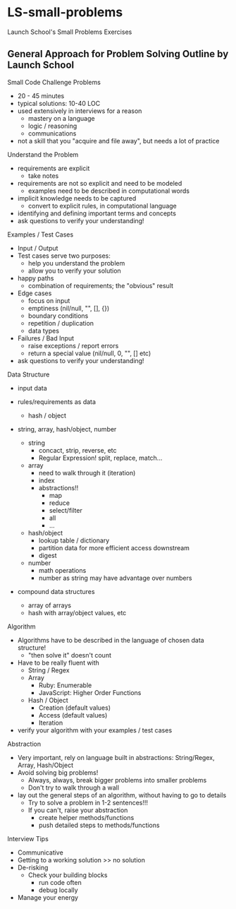 # LS-small-problems

Launch School's Small Problems Exercises

## General Approach for Problem Solving Outline by Launch School

Small Code Challenge Problems

* 20 - 45 minutes
* typical solutions: 10-40 LOC
* used extensively in interviews for a reason
  * mastery on a language
  * logic / reasoning
  * communications
* not a skill that you "acquire and file away", but needs a lot of practice

Understand the Problem

* requirements are explicit
  * take notes
* requirements are not so explicit and need to be modeled
  * examples need to be described in computational words
* implicit knowledge needs to be captured
  * convert to explicit rules, in computational language
* identifying and defining important terms and concepts
* ask questions to verify your understanding!

Examples / Test Cases

* Input / Output
* Test cases serve two purposes:
  * help you understand the problem
  * allow you to verify your solution
* happy paths
  * combination of requirements; the "obvious" result
* Edge cases
  * focus on input
  * emptiness (nil/null, "", [], {})
  * boundary conditions
  * repetition / duplication
  * data types
* Failures / Bad Input
  * raise exceptions / report errors
  * return a special value (nil/null, 0, "", [] etc)
* ask questions to verify your understanding!

Data Structure

* input data
* rules/requirements as data

  * hash / object

* string, array, hash/object, number
  * string
    * concact, strip, reverse, etc
    * Regular Expression! split, replace, match...
  * array
    * need to walk through it (iteration)
    * index
    * abstractions!!
      * map
      * reduce
      * select/filter
      * all
      * ...
  * hash/object
    * lookup table / dictionary
    * partition data for more efficient access downstream
    * digest
  * number
    * math operations
    * number as string may have advantage over numbers
* compound data structures
  * array of arrays
  * hash with array/object values, etc

Algorithm

* Algorithms have to be described in the language of chosen data structure!
  * "then solve it" doesn't count
* Have to be really fluent with
  * String / Regex
  * Array
    * Ruby: Enumerable
    * JavaScript: Higher Order Functions
  * Hash / Object
    * Creation (default values)
    * Access (default values)
    * Iteration
* verify your algorithm with your examples / test cases

Abstraction

* Very important, rely on language built in abstractions: String/Regex, Array, Hash/Object
* Avoid solving big problems!
  * Always, always, break bigger problems into smaller problems
  * Don't try to walk through a wall
* lay out the general steps of an algorithm, without having to go to details
  * Try to solve a problem in 1-2 sentences!!!
  * If you can't, raise your abstraction
    * create helper methods/functions
    * push detailed steps to methods/functions

Interview Tips

* Communicative
* Getting to a working solution >> no solution
* De-risking
  * Check your building blocks
    * run code often
    * debug locally
* Manage your energy
